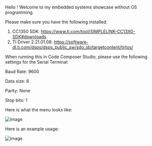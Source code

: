 Hello ! Welcome to my embedded systems showcase without OS programming.

Please make sure you have the following installed:
1. CC1350 SDK: https://www.ti.com/tool/SIMPLELINK-CC13X0-SDK#downloads
2. TI Driver 2.21.01.08: https://software-dl.ti.com/dsps/dsps_public_sw/sdo_sb/targetcontent/tirtos/



When running this in Code Composer Studio, please use the following settings for the Serial Terminal:

Baud Rate: 9600

Data size: 8

Parity: None

Stop bits: 1



Here is what the menu looks like:

![image](https://github.com/user-attachments/assets/ac948b96-0461-4d0a-abfd-a8a308b732cd)

Here is an example usage:

![image](https://github.com/user-attachments/assets/878e4dfe-5e6d-42dc-8119-e47c3fd5cbbc)
